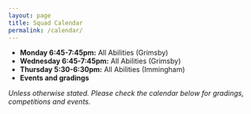 ```yaml
---
layout: page
title: Squad Calendar
permalink: /calendar/
---
```


* **Monday 6:45-7:45pm:** All Abilities (Grimsby)
* **Wednesday 6:45-7:45pm:** All Abilities (Grimsby)
* **Thursday 5:30-6:30pm:** All Abilities (Immingham)
* <span class="fc-event-dot" style="background-color: red"></span> **Events and gradings**

*Unless otherwise stated. Please check the calendar below for gradings, competitions and events.*


<div id='calendar'></div>
